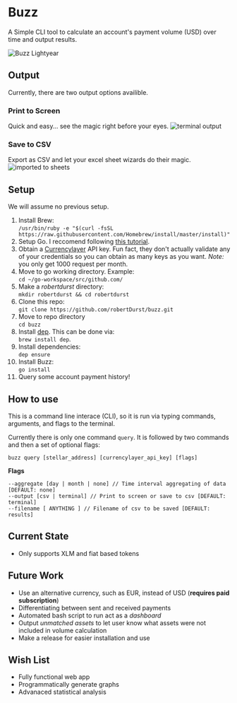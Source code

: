 # Buzz
A Simple CLI tool to calculate an account's payment volume (USD) over time and output results.

![Buzz Lightyear](https://i.pinimg.com/originals/92/d5/71/92d571103d621e62a053ac4f799e9225.jpg)

## Output
Currently, there are two output options availible.
### Print to Screen
Quick and easy... see the magic right before your eyes.
![terminal output](https://imgur.com/crks1Nu.png)

### Save to CSV
Export as CSV and let your excel sheet wizards do their magic.
![imported to sheets](https://imgur.com/WpqQV6C.png)

## Setup
We will assume no previous setup.
1. Install Brew: <br> `/usr/bin/ruby -e "$(curl -fsSL https://raw.githubusercontent.com/Homebrew/install/master/install)"`
2. Setup Go. I reccomend following [this tutorial]( http://sourabhbajaj.com/mac-setup/Go/README.html).
3. Obtain a [Currencylayer](https://currencylayer.com/) API key. Fun fact, they don't actually validate any of your credentials so you can obtain as many keys as you want. *Note:* you only get 1000 request per month. 
4. Move to go working directory. Example:  <br>`cd ~/go-workspace/src/github.com/`
5. Make a *robertdurst* directory:  <br>`mkdir robertdurst && cd robertdurst`
6. Clone this repo:  <br>`git clone https://github.com/robertDurst/buzz.git`
7. Move to repo directory  <br>`cd buzz`
8. Install [dep](https://github.com/golang/dep). This can be done via:  <br> `brew install dep`.
9. Install dependencies:  <br>`dep ensure`
10. Install Buzz: <br> `go install`
11. Query some account payment history!

## How to use
This is a command line interace (CLI), so it is run via typing commands, arguments, and flags to the terminal.

Currently there is only one command `query`. It is followed by two commands and then a set of optional flags:
```
buzz query [stellar_address] [currencylayer_api_key] [flags]
```

**Flags**
```
--aggregate [day | month | none] // Time interval aggregating of data [DEFAULT: none]
--output [csv | terminal] // Print to screen or save to csv [DEFAULT: terminal]
--filename [ ANYTHING ] // Filename of csv to be saved [DEFAULT: results]
```

## Current State
* Only supports XLM and fiat based tokens

## Future Work
* Use an alternative currency, such as EUR, instead of USD (**requires paid subscription**)
* Differentiating between sent and received payments
* Automated bash script to run act as a *dashboard*
* Output *unmatched assets* to let user know what assets were not included in volume calculation
* Make a release for easier installation and use

## Wish List
* Fully functional web app
* Programmatically generate graphs
* Advanaced statistical analysis
